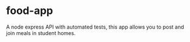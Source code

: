 # food-app

A node express API with automated tests, this app allows you to post and join meals in student homes. 
